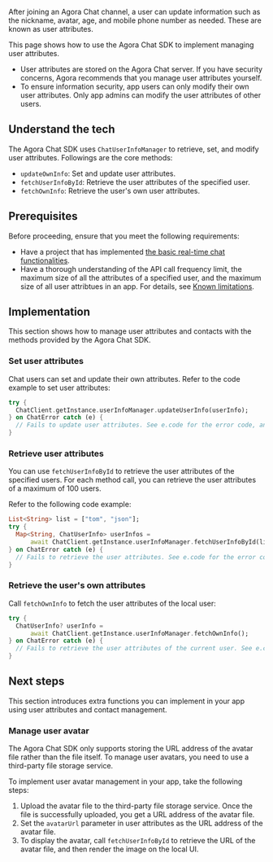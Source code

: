 After joining an Agora Chat channel, a user can update information such as the nickname, avatar, age, and mobile phone number as needed. These are known as user attributes.

This page shows how to use the Agora Chat SDK to implement managing user attributes.

<div class="alert note"><ul><li>User attributes are stored on the Agora Chat server. If you have security concerns, Agora recommends that you manage user attributes yourself.</li><li>To ensure information security, app users can only modify their own user attributes. Only app admins can modify the user attributes of other users.</li></ul></div>

## Understand the tech

The Agora Chat SDK uses `ChatUserInfoManager` to retrieve, set, and modify user attributes. Followings are the core methods:
- `updateOwnInfo`: Set and update user attributes.
- `fetchUserInfoById`: Retrieve the user attributes of the specified user.
- `fetchOwnInfo`: Retrieve the user's own user attributes.

## Prerequisites

Before proceeding, ensure that you meet the following requirements:

- Have a project that has implemented [the basic real-time chat functionalities](./agora_chat_get_started_flutter?platform=Flutter).
- Have a thorough understanding of the API call frequency limit, the maximum size of all the attributes of a specified user, and the maximum size of all user attribtues in an app. For details, see [Known limitations](./agora_chat_limitation?platform=Flutter).

## Implementation

This section shows how to manage user attributes and contacts with the methods provided by the Agora Chat SDK.

### Set user attributes

Chat users can set and update their own attributes. Refer to the code example to set user attributes:

```dart
try {
  ChatClient.getInstance.userInfoManager.updateUserInfo(userInfo);
} on ChatError catch (e) {
  // Fails to update user attributes. See e.code for the error code, and e.description for the error description.
}
```



### Retrieve user attributes

You can use `fetchUserInfoById` to retrieve the user attributes of the specified users. For each method call, you can retrieve the user attributes of a maximum of 100 users.

Refer to the following code example:

```dart
List<String> list = ["tom", "json"];
try {
  Map<String, ChatUserInfo> userInfos =
      await ChatClient.getInstance.userInfoManager.fetchUserInfoById(list);
} on ChatError catch (e) {
  // Fails to retrieve the user attributes. See e.code for the error code, and e.description for the error description.
}
```


### Retrieve the user's own attributes

Call `fetchOwnInfo` to fetch the user attributes of the local user:

```dart
try {
  ChatUserInfo? userInfo =
      await ChatClient.getInstance.userInfoManager.fetchOwnInfo();
} on ChatError catch (e) {
  // Fails to retrieve the user attributes of the current user. See e.code for the error code, and e.description for the error description.
}
```

## Next steps

This section introduces extra functions you can implement in your app using user attributes and contact management.

### Manage user avatar

The Agora Chat SDK only supports storing the URL address of the avatar file rather than the file itself. To manage user avatars, you need to use a third-party file storage service.

To implement user avatar management in your app, take the following steps:

1. Upload the avatar file to the third-party file storage service. Once the file is successfully uploaded, you get a URL address of the avatar file.
2. Set the `avatarUrl` parameter in user attributes as the URL address of the avatar file.
3. To display the avatar, call `fetchUserInfoById` to retrieve the URL of the avatar file, and then render the image on the local UI.